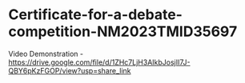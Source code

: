 # Certificate-for-a-debate-competition-NM2023TMID35697
Video Demonstration - https://drive.google.com/file/d/1ZHc7LjH3AIkbJosjII7J-QBY6pKzFGOP/view?usp=share_link
